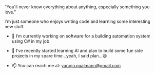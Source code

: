 ###

<!--
**Qinisfighting/Qinisfighting** is a ✨ _special_ ✨ repository because its `README.md` (this file) appears on your GitHub profile.

Here are some ideas to get you started:

- 🔭 I’m currently working on ...
- 🌱 I’m currently learning ...
- 👯 I’m looking to collaborate on ...
- 🤔 I’m looking for help with ...
- 💬 Ask me about ...
- 📫 How to reach me: ...
- 😄 Pronouns: ...
- ⚡ Fun fact: ...
-->
>
<quote>“You'll never know everything about anything, especially something you love.”</quote><br>

I'm just someone who enjoys writing code and learning some interesting new stuff.<br>

- 🔭 I’m currently working on software for a building automation system using C# in my job
- 🎯 I’ve recently started learning AI and plan to build some fun side projects in my spare time...yeah, I said plan...😅

- 📫 You can reach me at: yanqin.qualmann@gmail.com


